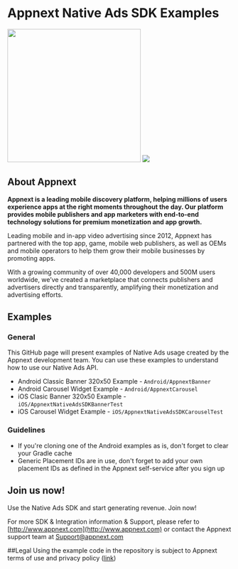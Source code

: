 # Appnext Native Ads SDK Examples #


<img src="http://testing.appnext.com/github_images/carousel_example_native_ads_android.gif" height="300">
<img src="http://testing.appnext.com/github_images/banner_example_native_ads_android.PNG">

## About Appnext ##
**Appnext is a leading mobile discovery platform, helping millions of users experience apps at the right moments throughout the day. Our platform provides mobile publishers and app marketers with end-to-end technology solutions for premium monetization and app growth.**

Leading mobile and in-app video advertising since 2012, Appnext has partnered with the top app, game, mobile web publishers, as well as OEMs and mobile operators to help them grow their mobile businesses by promoting apps.

With a growing community of over 40,000 developers and 500M users worldwide, we’ve created a marketplace that connects publishers and advertisers directly and transparently, amplifying their monetization and advertising efforts.


## Examples
### General
This GitHub page will present examples of Native Ads usage created by the Appnext development team. You can use these examples to understand how to use our Native Ads API.

- Android Classic Banner 320x50 Example - `Android/AppnextBanner`
- Android Carousel Widget Example - `Android/AppnextCarousel`
- iOS Clasic Banner 320x50 Example - `iOS/AppnextNativeAdsSDKBannerTest`
- iOS Carousel Widget Example - `iOS/AppnextNativeAdsSDKCarouselTest`

### Guidelines
- If you're cloning one of the Android examples as is, don't forget to clear your Gradle cache
- Generic Placement IDs are in use, don't forget to add your own placement IDs as defined in the Appnext self-service after you sign up

## Join us now! ##
Use the Native Ads SDK and start generating revenue. Join now!

For more SDK & Integration information & Support, please refer to [http://www.appnext.com](http://www.appnext.com)  or contact the Appnext support team at Support@appnext.com

##Legal
Using the example code in the repository is subject to Appnext terms of use and privacy policy ([link](http://www.appnext.com/policy.html)) 





